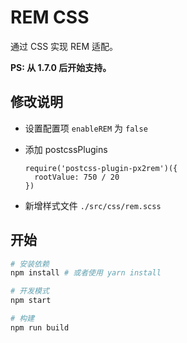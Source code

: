 # REM CSS

通过 CSS 实现 REM 适配。

**PS: 从 1.7.0 后开始支持。**

## 修改说明

- 设置配置项 `enableREM` 为 `false`
- 添加 postcssPlugins

  ```
  require('postcss-plugin-px2rem')({
    rootValue: 750 / 20
  })
  ```
- 新增样式文件 `./src/css/rem.scss`

## 开始

```bash
# 安装依赖
npm install # 或者使用 yarn install

# 开发模式
npm start

# 构建
npm run build
```
